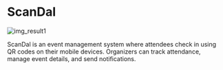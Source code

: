 # ScanDal
![img_result1](https://github.com/CMPUT301W24T28/ScanDal/assets/94323752/d4e0ac6a-a067-4451-9ba4-1077bb4a2802)

ScanDal is an event management system where attendees check in using QR codes on their mobile devices. Organizers can track attendance, manage event details, and send notifications.  

